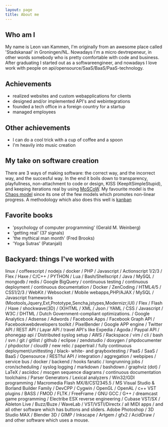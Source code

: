 ```yaml
---
layout: page
title: About me
---
```


## Who am I 

My name is Leon van Kammen, I'm originally from an awesome place called 'Stadskanaal' in Groningen/NL.
Nowadays I'm a micro devtrepeneur, in other words somebody who is pretty comfortable with code and business.
After graduating I started out as a softwareengineer, and nowadays I love work with people on api/opensource/SaaS/BaaS/PaaS-technology.

## Achievements

* realized websites and custom webapplications for clients
* designed and/or implemented API's and webintegrations
* founded a tech office in a foreign country for a startup 
* managed employees

## Other achievements 

* I can do a cool trick with a cup of coffee and a spoon
* I'm heavily into music creation

## My take on software creation

There are 3 ways of making software: the correct way, and the incorrect way, and the succesful way.
In the end it boils down to transparency, playfullness, non-attachment to code or design, KISS (KeepItSimpleStupid), and keeping iterations real by using [MoSCoW](https://en.wikipedia.org/wiki/MoSCoW_method).
My favourite model is the [Chaos model](http://en.wikipedia.org/wiki/Chaos_model) since its one of the few models which promotes non-linear progress. A methodology which also does this well is [kanban](https://en.wikipedia.org/wiki/Kanban)


## Favorite books

* 'psychology of computer programming' (Gerald M. Weinberg)
* 'getting real' (37 signals)
* 'the mythical man month' (Fred Brooks)
* 'Yoga Sutras' (Patanjali)

## Backyard: things I've worked with 

linux / coffeescript / nodejs / docker / PHP / Javascript / Actionscript 1/2/3 / Flex / Haxe / C/C++ / PYTHON / Lua / Bash/Shellscript / Java / MySQL / mongodb / redis / Google BigQuery / continuous testing / continuous deployment / continuous documentation / Docker / ZenCoding / HTML4/5 / CSS1/2/3 / WebKit / Websocket / Mobile webapps,PHP/AJAX / MySQL / Javascript frameworks (Mootools,Jquery,Ext,Prototype,Sencha,jstypes,Modernizr,iUI) / Flex / Flash / Haxe / shockwave(3D) / (X)HTML / XML / Json / YAML / CSS / Javascript / W3C / DHTML / Dutch Government-compliant optimizations. / Google Analytics / Adsense / Adwords / Facebook Apps / Facebook Graph API / Facebookwebdevelopers toolkit / PixelBender / Google APP engine / Twitter API / REST API / Layar API / travel API's like Expedia / Agoda / Paypal API / phonegap api / Distributed syslog setup / AWS / Rackspace / vim / cli / bash / svn / git / gitlist / github / eclipse / zendstudio / doxygen / phpdocumenter / phpdoctor / cloud9 / new relic / papertrail / fully continuous deployment/unittesting / black- white- and grayboxtesting / PaaS / SaaS / BaaS / Opensource / RESTful API / integration / aggregation / webpipes / service bus / docker / backend / hooks fanatic / longrunning jobs / cron/scheduling / syslog logging / markdown / bashdown / graphviz (dot) / LaTeX / asciidoc / mscgen sequence diagrams / continuous documentation toolchains / Parser Generators / Lexical analyzers / Win32/GDI programming / Macromedia Flash MX/8/CS12345.5 / MS Visual Studio & Borland Builder Family / DevCPP / Cygwin / OpenGL / OpenAL / c++ VST plugins  / BASS / FMOD / FLTK / FreeFrame / GNU GCC / G++ / dreamcast game programming / Electribe ESX reverse engineering / Cubase VST/SX / Ableton Live / Buzz/Buze / WaveLab / VST/VSTI/Directx / all MIDI apps / and all other software which has buttons and sliders.
Adobe Photoshop / 3D Studio MAX / Blender 3D / GIMP / Inkscape / Artgem / gfx2 / AcidDraw / and other software which uses a mouse. 
